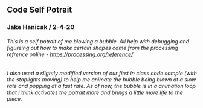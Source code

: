 ## Code Self Potrait

### Jake Hanicak / 2-4-20

###### This is a self potrait of me blowing a bubble. All help with debugging and figureing out how to make certain shapes came from the processing refrence online - https://processing.org/reference/

###### I also used a slightly modified version of our first in class code sample (with the stoplights moving) to help me animate the bubble being blown at a slow rate and popping at a fast rate. As of now, the bubble is in a animation loop that I think activates the potrait more and brings a little more life to the piece.